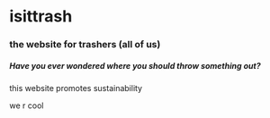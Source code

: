 # isittrash
### the website for trashers (all of us)

##### _Have you ever wondered where you should throw something out?_
this website promotes sustainability

we r cool
